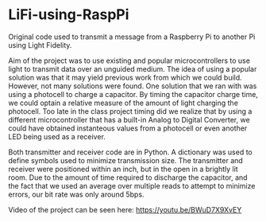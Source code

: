 # LiFi-using-RaspPi
Original code used to transmit a message from a Raspberry Pi to another Pi using Light Fidelity.

Aim of the project was to use existing and popular microcontrollers to use light to transmit data over an unguided medium. The idea of using a popular solution was that it may yield previous work from which we could build. However, not many solutions were found. One solution that we ran with was using a photocell to charge a capacitor. By timing the capacitor charge time, we could optain a relative measure of the amount of light charging the photocell. Too late in the class project timing did we realize that by using a different microcontroller that has a built-in Analog to Digital Converter, we could have obtained instanteous values from a photocell or even another LED being used as a receiver.

Both transmitter and receiver code are in Python. A dictionary was used to define symbols used to minimize transmission size. The transmitter and receiver were positioned within an inch, but in the open in a brightly lit room. Due to the amount of time required to discharge the capacitor, and the fact that we used an average over multiple reads to attempt to minimize errors, our bit rate was only around 5bps.

Video of the project can be seen here: https://youtu.be/BWuD7X9XvEY

